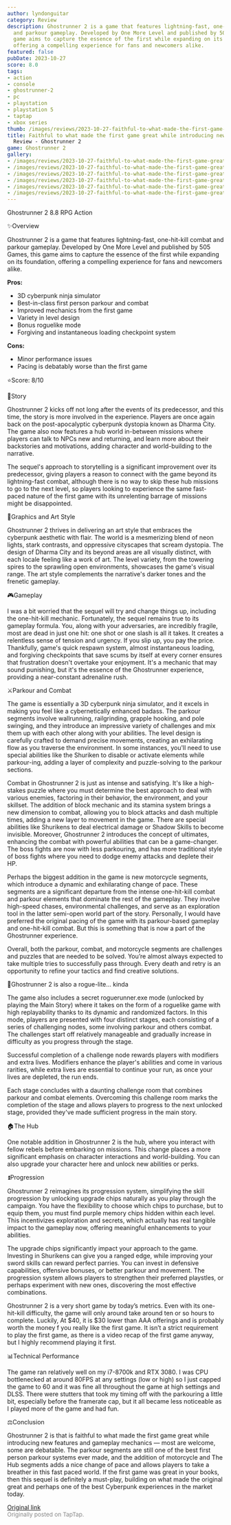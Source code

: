 ```yaml
---
author: lyndonguitar
category: Review
description: Ghostrunner 2 is a game that features lightning-fast, one-hit-kill combat
  and parkour gameplay. Developed by One More Level and published by 505 Games, this
  game aims to capture the essence of the first while expanding on its foundation,
  offering a compelling experience for fans and newcomers alike.
featured: false
pubDate: 2023-10-27
score: 8.0
tags:
- action
- console
- ghostrunner-2
- pc
- playstation
- playstation 5
- taptap
- xbox series
thumb: /images/reviews/2023-10-27-faithful-to-what-made-the-first-game-great-while-introducing-new-features--review---ghost-0.avif
title: Faithful to what made the first game great while introducing new features |
  Review - Ghostrunner 2
game: Ghostrunner 2
gallery:
- /images/reviews/2023-10-27-faithful-to-what-made-the-first-game-great-while-introducing-new-features--review---ghost-0.avif
- /images/reviews/2023-10-27-faithful-to-what-made-the-first-game-great-while-introducing-new-features--review---ghost-1.avif
- /images/reviews/2023-10-27-faithful-to-what-made-the-first-game-great-while-introducing-new-features--review---ghost-2.avif
- /images/reviews/2023-10-27-faithful-to-what-made-the-first-game-great-while-introducing-new-features--review---ghost-3.avif
- /images/reviews/2023-10-27-faithful-to-what-made-the-first-game-great-while-introducing-new-features--review---ghost-4.avif
- /images/reviews/2023-10-27-faithful-to-what-made-the-first-game-great-while-introducing-new-features--review---ghost-5.avif
---
```

Ghostrunner 2
8.8
RPG
Action

✨Overview

Ghostrunner 2 is a game that features lightning-fast, one-hit-kill combat and parkour gameplay. Developed by One More Level and published by 505 Games, this game aims to capture the essence of the first while expanding on its foundation, offering a compelling experience for fans and newcomers alike.


**Pros:**
- 3D cyberpunk ninja simulator
- Best-in-class first person parkour and combat
- Improved mechanics from the first game
- Variety in level design
- Bonus roguelike mode
- Forgiving and instantaneous loading checkpoint system



**Cons:**
- Minor performance issues
- Pacing is debatably worse than the first game


⭐️Score: 8/10

📖Story

Ghostrunner 2 kicks off not long after the events of its predecessor, and this time, the story is more involved in the experience. Players are once again back on the post-apocalyptic cyberpunk dystopia known as Dharma City. The game also now features a hub world in-between missions where players can talk to NPCs new and returning, and learn more about their backstories and motivations, adding character and world-building to the narrative.

The sequel's approach to storytelling is a significant improvement over its predecessor, giving players a reason to connect with the game beyond its lightning-fast combat, although there is no way to skip these hub missions to go to the next level, so players looking to experience the same fast-paced nature of the first game with its unrelenting barrage of missions might be disappointed.

🎨Graphics and Art Style

Ghostrunner 2 thrives in delivering an art style that embraces the cyberpunk aesthetic with flair. The world is a mesmerizing blend of neon lights, stark contrasts, and oppressive cityscapes that scream dystopia. The design of Dharma City and its beyond areas are all visually distinct, with each locale feeling like a work of art. The level variety, from the towering spires to the sprawling open environments, showcases the game's visual range. The art style complements the narrative's darker tones and the frenetic gameplay.

🎮Gameplay

I was a bit worried that the sequel will try and change things up, including the one-hit-kill mechanic. Fortunately, the sequel remains true to its gameplay formula. You, along with your adversaries, are incredibly fragile, most are dead in just one hit: one shot or one slash is all it takes. It creates a relentless sense of tension and urgency. If you slip up, you pay the price. Thankfully, game's quick respawn system, almost instantaneous loading, and forgiving checkpoints that save scums by itself at every corner ensures that frustration doesn't overtake your enjoyment. It's a mechanic that may sound punishing, but it's the essence of the Ghostrunner experience, providing a near-constant adrenaline rush.

⚔️Parkour and Combat

The game is essentially a 3D cyberpunk ninja simulator, and it excels in making you feel like a cybernetically enhanced badass. The parkour segments involve wallrunning, railgrinding, grapple hooking, and pole swinging, and they introduce an impressive variety of challenges and mix them up with each other along with your abilities. The level design is carefully crafted to demand precise movements, creating an exhilarating flow as you traverse the environment. In some instances, you'll need to use special abilities like the Shuriken to disable or activate elements while parkour-ing, adding a layer of complexity and puzzle-solving to the parkour sections.

Combat in Ghostrunner 2 is just as intense and satisfying. It's like a high-stakes puzzle where you must determine the best approach to deal with various enemies, factoring in their behavior, the environment, and your skillset. The addition of block mechanic and its stamina system brings a new dimension to combat, allowing you to block attacks and dash multiple times, adding a new layer to movement in the game. There are special abilities like Shurikens to deal electrical damage or Shadow Skills to become invisible. Moreover, Ghostrunner 2 introduces the concept of ultimates, enhancing the combat with powerful abilities that can be a game-changer. The boss fights are now with less parkouring, and has more traditional style of boss fights where you need to dodge enemy attacks and deplete their HP.

Perhaps the biggest addition in the game is new motorcycle segments, which introduce a dynamic and exhilarating change of pace. These segments are a significant departure from the intense one-hit-kill combat and parkour elements that dominate the rest of the gameplay. They involve high-speed chases, environmental challenges, and serve as an exploration tool in the latter semi-open world part of the story. Personally, I would have preferred the original pacing of the game with its parkour-based gameplay and one-hit-kill combat. But this is something that is now a part of the Ghostrunner experience.

Overall, both the parkour, combat, and motorcycle segments are challenges and puzzles that are needed to be solved. You’re almost always expected to take multiple tries to successfully pass through. Every death and retry is an opportunity to refine your tactics and find creative solutions.

🎲Ghostrunner 2 is also a rogue-lite… kinda

The game also includes a secret roguerunner.exe mode (unlocked by playing the Main Story) where it takes on the form of a roguelike game with high replayability thanks to its dynamic and randomized factors. In this mode, players are presented with four distinct stages, each consisting of a series of challenging nodes, some involving parkour and others combat. The challenges start off relatively manageable and gradually increase in difficulty as you progress through the stage.

Successful completion of a challenge node rewards players with modifiers and extra lives. Modifiers enhance the player's abilities and come in various rarities, while extra lives are essential to continue your run, as once your lives are depleted, the run ends.

Each stage concludes with a daunting challenge room that combines parkour and combat elements. Overcoming this challenge room marks the completion of the stage and allows players to progress to the next unlocked stage, provided they've made sufficient progress in the main story.

🏠The Hub

One notable addition in Ghostrunner 2 is the hub, where you interact with fellow rebels before embarking on missions. This change places a more significant emphasis on character interactions and world-building. You can also upgrade your character here and unlock new abilities or perks.

⏫Progression

Ghostrunner 2 reimagines its progression system, simplifying the skill progression by unlocking upgrade chips naturally as you play through the campaign. You have the flexibility to choose which chips to purchase, but to equip them, you must find purple memory chips hidden within each level. This incentivizes exploration and secrets, which actually has real tangible impact to the gameplay now, offering meaningful enhancements to your abilities.

The upgrade chips significantly impact your approach to the game. Investing in Shurikens can give you a ranged edge, while improving your sword skills can reward perfect parries. You can invest in defensive capabilities, offensive bonuses, or better parkour and movement. The progression system allows players to strengthen their preferred playstles, or perhaps experiment with new ones, discovering the most effective combinations.

Ghostrunner 2 is a very short game by today’s metrics. Even with its one-hit-kill difficulty, the game will only around take around ten or so hours to complete. Luckily, At $40, it is $30 lower than AAA offerings and is probably worth the money f you really like the first game. It isn’t a strict requirement to play the first game, as there is a video recap of the first game anyway, but I highly recommend playing it first.

📊Technical Performance

The game ran relatively well on my i7-8700k and RTX 3080. I was CPU bottlenecked at around 80FPS at any settings (low or high) so I just capped the game to 60 and it was fine all throughout the game at high settings and DLSS. There were stutters that took my timing off with the parkouring a little bit, especially before the framerate cap, but it all became less noticeable as I played more of the game and had fun.

⚖️Conclusion

Ghostrunner 2 is that is faithful to what made the first game great while introducing new features and gameplay mechanics — most are welcome, some are debatable. The parkour segments are still one of the best first person parkour systems ever made, and the addition of motorcycle and The Hub segments adds a nice change of pace and allows players to take a breather in this fast paced world. If the first game was great in your books, then this sequel is definitely a must-play, building on what made the original great and perhaps one of the best Cyberpunk experiences in the market today.

[Original link](https://www.taptap.io/post/6481096)<br><span style="font-size: 0.95em; color: #888;">Originally posted on TapTap.</span>